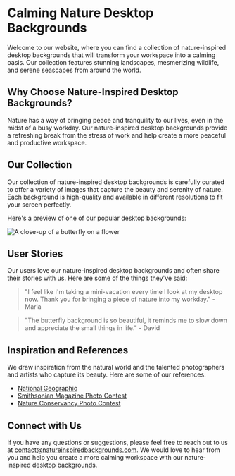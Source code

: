 <!--font:Poppins-->

# Calming Nature Desktop Backgrounds

Welcome to our website, where you can find a collection of nature-inspired desktop backgrounds that will transform your workspace into a calming oasis. Our collection features stunning landscapes, mesmerizing wildlife, and serene seascapes from around the world.

## Why Choose Nature-Inspired Desktop Backgrounds?

Nature has a way of bringing peace and tranquility to our lives, even in the midst of a busy workday. Our nature-inspired desktop backgrounds provide a refreshing break from the stress of work and help create a more peaceful and productive workspace.

## Our Collection

Our collection of nature-inspired desktop backgrounds is carefully curated to offer a variety of images that capture the beauty and serenity of nature. Each background is high-quality and available in different resolutions to fit your screen perfectly.

Here's a preview of one of our popular desktop backgrounds:

![A close-up of a butterfly on a flower](#)

## User Stories

Our users love our nature-inspired desktop backgrounds and often share their stories with us. Here are some of the things they've said:

> "I feel like I'm taking a mini-vacation every time I look at my desktop now. Thank you for bringing a piece of nature into my workday." - Maria

> "The butterfly background is so beautiful, it reminds me to slow down and appreciate the small things in life." - David

## Inspiration and References

We draw inspiration from the natural world and the talented photographers and artists who capture its beauty. Here are some of our references:

- [National Geographic](https://www.nationalgeographic.com/photography/)
- [Smithsonian Magazine Photo Contest](https://www.smithsonianmag.com/photocontest/)
- [Nature Conservancy Photo Contest](https://www.nature.org/en-us/get-involved/how-to-help/photo-contest/)

## Connect with Us

If you have any questions or suggestions, please feel free to reach out to us at [contact@natureinspiredbackgrounds.com](mailto:contact@natureinspiredbackgrounds.com). We would love to hear from you and help you create a more calming workspace with our nature-inspired desktop backgrounds.

<!--

Write me content for website with wallpaper which alt text is:

"A close-up of a butterfly on a flower"

The name/title of the page should not be 1:1 copy of the alt text but rather a real content of the website which is using this wallpaper.

- Use markdown format 
- Start with heading
- Heading should be short and concise
- The content should look like a real website 
- The website should not be about the wallpaper, wallpaper is just a related background
- Heading should be contain work "wallpaper" or "background"
- Include real sections like references, contact, user stories, etc. use things relevant to the page purpose.
- Feel free to use structure like headings, bullets, numbering, blockquotes, paragraphs, horizontal lines, etc.
- You can use formatting like bold or _italic_
- You can include UTF-8 emojis
- Links should be only #hash anchors (and you can refer to the document itself)
- Do not include images


---


# Beautiful Nature Wallpaper for Your Desktop Background

Welcome to our website where you can find beautiful nature wallpapers to use as your desktop background. Our wallpaper collection includes stunning landscapes, mesmerizing wildlife, and breathtaking views from around the world. 

## Why Choose Nature Wallpapers?

Nature wallpapers have a calming effect on the mind and help reduce stress levels. They are perfect for those who spend long hours in front of their computer screens and need a break from the monotony of work. 

## Our Collection

Our collection of nature wallpapers is carefully curated to provide you with the best images that capture the essence of nature. Each wallpaper is high-quality and available in different resolutions to fit your screen perfectly. 

Here's a preview of one of our popular wallpapers:

![A close-up of a butterfly on a flower](#)

## User Stories

Our users love our nature wallpapers and often share their stories with us. Here are some of the things they've said:

> "I love changing my desktop background every week, and your nature wallpapers have been my go-to choice for months now." - Sarah

> "The butterfly wallpaper is so beautiful, it reminds me of my childhood days spent in the garden." - John

## References

We source our wallpapers from talented photographers and artists from around the world. Here are some of our references:

- [Unsplash](https://unsplash.com/)
- [Pexels](https://www.pexels.com/)
- [Pixabay](https://pixabay.com/)

## Contact Us

If you have any questions or suggestions, please feel free to reach out to us at [contact@naturewallpapers.com](mailto:contact@naturewallpapers.com). We would love to hear from you!


---


Heading should not include word "wallpaper". The website should not be about the wallpaper itself, wallpaper is just a related background, rewrite whole content.


---


# Find Your Zen with Nature-Inspired Desktop Backgrounds

Welcome to our website, where you can discover stunning nature-inspired desktop backgrounds that will transport you to a peaceful state of mind. Our collection features breathtaking landscapes, mesmerizing wildlife, and serene seascapes from around the world.

## Why Choose Nature-Inspired Backgrounds?

In today's fast-paced world, it's important to take a break and find moments of tranquility. Our nature-inspired desktop backgrounds provide a calming effect on the mind and help reduce stress levels. They are perfect for those who spend long hours in front of their computer screens and need a little escape from the daily grind.

## Our Collection

Our collection of nature-inspired desktop backgrounds is carefully curated to offer a variety of images that capture the beauty and serenity of nature. Each background is high-quality and available in different resolutions to fit your screen perfectly.

Here's a preview of one of our popular desktop backgrounds:

![A close-up of a butterfly on a flower](#)

## User Stories

Our users love our nature-inspired desktop backgrounds and often share their stories with us. Here are some of the things they've said:

> "I feel like I'm on vacation every time I look at my desktop now. Thank you for bringing a piece of nature into my workday." - Maria

> "The butterfly background is so beautiful, it reminds me to slow down and appreciate the small things in life." - David

## Inspiration and References

We draw inspiration from the natural world and the talented photographers and artists who capture its beauty. Here are some of our references:

- [National Geographic](https://www.nationalgeographic.com/photography/)
- [Smithsonian Magazine Photo Contest](https://www.smithsonianmag.com/photocontest/)
- [Nature Conservancy Photo Contest](https://www.nature.org/en-us/get-involved/how-to-help/photo-contest/)

## Connect with Us

If you have any questions or suggestions, please feel free to reach out to us at [contact@natureinspiredbackgrounds.com](mailto:contact@natureinspiredbackgrounds.com). We would love to hear from you and help you find your zen!


---


Heading is too long, rewrite whole content.


---


# Discover the Beauty of Nature with Our Desktop Backgrounds

Welcome to our website, where you can explore a stunning collection of desktop backgrounds inspired by the beauty of nature. Our collection features breathtaking landscapes, mesmerizing wildlife, and serene seascapes from around the world.

## Why Choose Nature-Inspired Desktop Backgrounds?

Our nature-inspired desktop backgrounds offer a refreshing break from the monotony of work and help reduce stress levels. They provide a calming effect on the mind and transport you to a peaceful state of mind, even when you're stuck at your desk.

## Our Collection

Our collection of nature-inspired desktop backgrounds is carefully curated to offer a variety of images that capture the essence of nature. Each background is high-quality and available in different resolutions to fit your screen perfectly.

Here's a preview of one of our popular desktop backgrounds:

![A close-up of a butterfly on a flower](#)

## User Stories

Our users love our nature-inspired desktop backgrounds and often share their stories with us. Here are some of the things they've said:

> "I feel like I'm taking a mini-vacation every time I look at my desktop now. Thank you for bringing a piece of nature into my workday." - Maria

> "The butterfly background is so beautiful, it reminds me to slow down and appreciate the small things in life." - David

## Inspiration and References

We draw inspiration from the natural world and the talented photographers and artists who capture its beauty. Here are some of our references:

- [National Geographic](https://www.nationalgeographic.com/photography/)
- [Smithsonian Magazine Photo Contest](https://www.smithsonianmag.com/photocontest/)
- [Nature Conservancy Photo Contest](https://www.nature.org/en-us/get-involved/how-to-help/photo-contest/)

## Connect with Us

If you have any questions or suggestions, please feel free to reach out to us at [contact@natureinspiredbackgrounds.com](mailto:contact@natureinspiredbackgrounds.com). We would love to hear from you and help you discover the beauty of nature!


---


Heading is too long, rewrite whole content.


---


# Nature-Inspired Desktop Backgrounds for a Calming Workspace

Welcome to our website, where you can find a collection of nature-inspired desktop backgrounds that will transform your workspace into a calming oasis. Our collection features stunning landscapes, mesmerizing wildlife, and serene seascapes from around the world.

## Why Choose Nature-Inspired Desktop Backgrounds?

Nature has a way of bringing peace and tranquility to our lives, even in the midst of a busy workday. Our nature-inspired desktop backgrounds provide a refreshing break from the stress of work and help create a more peaceful and productive workspace.

## Our Collection

Our collection of nature-inspired desktop backgrounds is carefully curated to offer a variety of images that capture the beauty and serenity of nature. Each background is high-quality and available in different resolutions to fit your screen perfectly.

Here's a preview of one of our popular desktop backgrounds:

![A close-up of a butterfly on a flower](#)

## User Stories

Our users love our nature-inspired desktop backgrounds and often share their stories with us. Here are some of the things they've said:

> "I feel like I'm taking a mini-vacation every time I look at my desktop now. Thank you for bringing a piece of nature into my workday." - Maria

> "The butterfly background is so beautiful, it reminds me to slow down and appreciate the small things in life." - David

## Inspiration and References

We draw inspiration from the natural world and the talented photographers and artists who capture its beauty. Here are some of our references:

- [National Geographic](https://www.nationalgeographic.com/photography/)
- [Smithsonian Magazine Photo Contest](https://www.smithsonianmag.com/photocontest/)
- [Nature Conservancy Photo Contest](https://www.nature.org/en-us/get-involved/how-to-help/photo-contest/)

## Connect with Us

If you have any questions or suggestions, please feel free to reach out to us at [contact@natureinspiredbackgrounds.com](mailto:contact@natureinspiredbackgrounds.com). We would love to hear from you and help you create a more calming workspace with our nature-inspired desktop backgrounds.


---


Write me a Google font which is best fitting for the website.

Pick from the list:
- Exo 2
- Alegreya
- Lobster
- Montserrat
- Orbitron
- Inter
- Roboto
- Lato
- Great Vibes
- Raleway
- Futura
- Poppins
- Dancing Script
- Open Sans
- IBM Plex Sans
- Barlow Condensed
- Playfair Display


Write just the font name nothing else.


---


Poppins

-->
